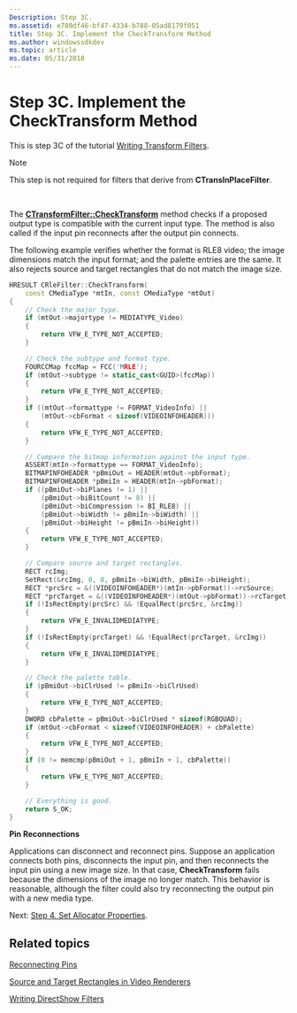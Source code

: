 ```yaml
---
Description: Step 3C.
ms.assetid: e780df46-bf47-4334-b788-05ad8179f051
title: Step 3C. Implement the CheckTransform Method
ms.author: windowssdkdev
ms.topic: article
ms.date: 05/31/2018
---
```


# Step 3C. Implement the CheckTransform Method

This is step 3C of the tutorial [Writing Transform Filters](writing-transform-filters.md).

> [!Note]  
> This step is not required for filters that derive from **CTransInPlaceFilter**.

 

The [**CTransformFilter::CheckTransform**](ctransformfilter-checktransform.md) method checks if a proposed output type is compatible with the current input type. The method is also called if the input pin reconnects after the output pin connects.

The following example verifies whether the format is RLE8 video; the image dimensions match the input format; and the palette entries are the same. It also rejects source and target rectangles that do not match the image size.


```C++
HRESULT CRleFilter::CheckTransform(
    const CMediaType *mtIn, const CMediaType *mtOut)
{
    // Check the major type.
    if (mtOut->majortype != MEDIATYPE_Video)
    {
        return VFW_E_TYPE_NOT_ACCEPTED;
    }

    // Check the subtype and format type.
    FOURCCMap fccMap = FCC('MRLE'); 
    if (mtOut->subtype != static_cast<GUID>(fccMap))
    {
        return VFW_E_TYPE_NOT_ACCEPTED;
    }
    if ((mtOut->formattype != FORMAT_VideoInfo) || 
        (mtOut->cbFormat < sizeof(VIDEOINFOHEADER)))
    {
        return VFW_E_TYPE_NOT_ACCEPTED;
    }

    // Compare the bitmap information against the input type.
    ASSERT(mtIn->formattype == FORMAT_VideoInfo);
    BITMAPINFOHEADER *pBmiOut = HEADER(mtOut->pbFormat);
    BITMAPINFOHEADER *pBmiIn = HEADER(mtIn->pbFormat);
    if ((pBmiOut->biPlanes != 1) ||
        (pBmiOut->biBitCount != 8) ||
        (pBmiOut->biCompression != BI_RLE8) ||
        (pBmiOut->biWidth != pBmiIn->biWidth) ||
        (pBmiOut->biHeight != pBmiIn->biHeight))
    {
        return VFW_E_TYPE_NOT_ACCEPTED;
    }

    // Compare source and target rectangles.
    RECT rcImg;
    SetRect(&rcImg, 0, 0, pBmiIn->biWidth, pBmiIn->biHeight);
    RECT *prcSrc = &((VIDEOINFOHEADER*)(mtIn->pbFormat))->rcSource;
    RECT *prcTarget = &((VIDEOINFOHEADER*)(mtOut->pbFormat))->rcTarget;
    if (!IsRectEmpty(prcSrc) && !EqualRect(prcSrc, &rcImg))
    {
        return VFW_E_INVALIDMEDIATYPE;
    }
    if (!IsRectEmpty(prcTarget) && !EqualRect(prcTarget, &rcImg))
    {
        return VFW_E_INVALIDMEDIATYPE;
    }

    // Check the palette table.
    if (pBmiOut->biClrUsed != pBmiIn->biClrUsed)
    {
        return VFW_E_TYPE_NOT_ACCEPTED;
    }
    DWORD cbPalette = pBmiOut->biClrUsed * sizeof(RGBQUAD);
    if (mtOut->cbFormat < sizeof(VIDEOINFOHEADER) + cbPalette)
    {
        return VFW_E_TYPE_NOT_ACCEPTED;
    }
    if (0 != memcmp(pBmiOut + 1, pBmiIn + 1, cbPalette))
    {
        return VFW_E_TYPE_NOT_ACCEPTED;
    }

    // Everything is good.
    return S_OK;
}
```



**Pin Reconnections**

Applications can disconnect and reconnect pins. Suppose an application connects both pins, disconnects the input pin, and then reconnects the input pin using a new image size. In that case, **CheckTransform** fails because the dimensions of the image no longer match. This behavior is reasonable, although the filter could also try reconnecting the output pin with a new media type.

Next: [Step 4. Set Allocator Properties](step-4--set-allocator-properties.md).

## Related topics

<dl> <dt>

[Reconnecting Pins](reconnecting-pins.md)
</dt> <dt>

[Source and Target Rectangles in Video Renderers](source-and-target-rectangles-in-video-renderers.md)
</dt> <dt>

[Writing DirectShow Filters](writing-directshow-filters.md)
</dt> </dl>

 

 



